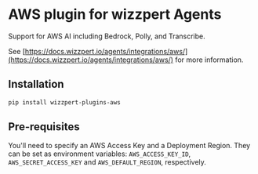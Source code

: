 # AWS plugin for wizzpert Agents

Support for AWS AI including Bedrock, Polly, and Transcribe.

See [https://docs.wizzpert.io/agents/integrations/aws/](https://docs.wizzpert.io/agents/integrations/aws/) for more information.

## Installation

```bash
pip install wizzpert-plugins-aws
```

## Pre-requisites

You'll need to specify an AWS Access Key and a Deployment Region. They can be set as environment variables: `AWS_ACCESS_KEY_ID`, `AWS_SECRET_ACCESS_KEY` and `AWS_DEFAULT_REGION`, respectively.
